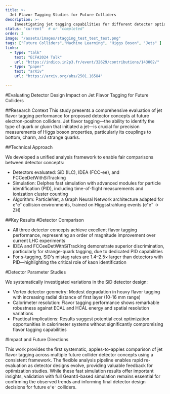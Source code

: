 ```yaml
---
title: >-
  Jet Flavor Tagging Studies for Future Colliders
description: >-
    Investigating jet tagging capabilities for different detector options
status: "current"  # or "completed"
order: 3
image: "/assets/images/stagging_test_test_test.png"
tags: ["Future Colliders","Machine Learning", "Higgs Boson", "Jets" ]
links:
  - type: "talk"
    text: "ECFA2024 Talk"
    url: "https://indico.in2p3.fr/event/32629/contributions/143002/"
  - type: "paper"
    text: "arXiv"
    url: "https://arxiv.org/abs/2501.16584"

---
```


#Evaluating Detector Design Impact on Jet Flavor Tagging for Future Colliders

##Research Context
This study presents a comprehensive evaluation of jet flavor tagging performance for proposed detector concepts at future electron-positron colliders. Jet flavor tagging—the ability to identify the type of quark or gluon that initiated a jet—is crucial for precision measurements of Higgs boson properties, particularly its couplings to bottom, charm, and strange quarks.

##Technical Approach

We developed a unified analysis framework to enable fair comparisons between detector concepts:

- Detectors evaluated: SiD (ILC), IDEA (FCC-ee), and FCCeeDetWithSiTracking
- Simulation: Delphes fast simulation with advanced modules for particle identification (PID), including time-of-flight measurements and ionization cluster counting
- Algorithm: ParticleNet, a Graph Neural Network architecture adapted for e⁺e⁻ collision environments, trained on Higgsstrahlung events (e⁺e⁻ → ZH)

##Key Results
#Detector Comparison

- All three detector concepts achieve excellent flavor tagging performance, representing an order of magnitude improvement over current LHC experiments
- IDEA and FCCeeDetWithSiTracking demonstrate superior discrimination, particularly for strange-quark tagging, due to dedicated PID capabilities
- For s-tagging, SiD's mistag rates are 1.4–2.5× larger than detectors with PID—highlighting the critical role of kaon identification

#Detector Parameter Studies

We systematically investigated variations in the SiD detector design:

- Vertex detector geometry: Modest degradation in heavy flavor tagging with increasing radial distance of first layer (10-16 mm range)
- Calorimeter resolution: Flavor tagging performance shows remarkable robustness against ECAL and HCAL energy and spatial resolution variations
- Practical implications: Results suggest potential cost optimization opportunities in calorimeter systems without significantly compromising flavor tagging capabilities

#Impact and Future Directions

This work provides the first systematic, apples-to-apples comparison of jet flavor tagging across multiple future collider detector concepts using a consistent framework. The flexible analysis pipeline enables rapid re-evaluation as detector designs evolve, providing valuable feedback for optimization studies. While these fast simulation results offer important insights, validation with full Geant4-based simulation remains essential for confirming the observed trends and informing final detector design decisions for future e⁺e⁻ colliders.
